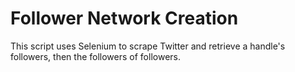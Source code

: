 # Follower Network Creation

This script uses Selenium to scrape Twitter and retrieve a handle's followers, then the followers of followers.
